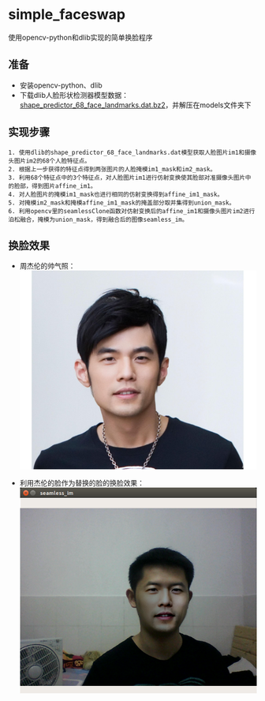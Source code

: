 # simple_faceswap
使用opencv-python和dlib实现的简单换脸程序

## 准备 ##
* 安装opencv-python、dlib
* 下载dlib人脸形状检测器模型数据：[shape_predictor_68_face_landmarks.dat.bz2](http://dlib.net/files/shape_predictor_68_face_landmarks.dat.bz2)，并解压在models文件夹下

## 实现步骤 ##
	1. 使用dlib的shape_predictor_68_face_landmarks.dat模型获取人脸图片im1和摄像头图片im2的68个人脸特征点。
	2. 根据上一步获得的特征点得到两张图片的人脸掩模im1_mask和im2_mask。
	3. 利用68个特征点中的3个特征点，对人脸图片im1进行仿射变换使其脸部对准摄像头图片中的脸部，得到图片affine_im1。
	4. 对人脸图片的掩模im1_mask也进行相同的仿射变换得到affine_im1_mask。
	5. 对掩模im2_mask和掩模affine_im1_mask的掩盖部分取并集得到union_mask。
	6. 利用opencv里的seamlessClone函数对仿射变换后的affine_im1和摄像头图片im2进行泊松融合，掩模为union_mask，得到融合后的图像seamless_im。

## 换脸效果 ##
* 周杰伦的帅气照：
![zjl.jpeg](./faces/zjl.jpeg)

* 利用杰伦的脸作为替换的脸的换脸效果：
![seamless_im.png](./faces/seamless_im.png)

